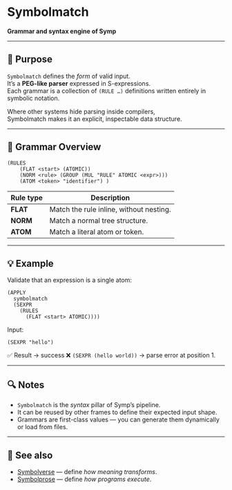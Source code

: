 # Symbolmatch

**Grammar and syntax engine of Symp**

---

## 🧩 Purpose

`Symbolmatch` defines the *form* of valid input.  
It’s a **PEG-like parser** expressed in S-expressions.  
Each grammar is a collection of `(RULE …)` definitions written entirely in symbolic notation.

Where other systems hide parsing inside compilers,  
Symbolmatch makes it an explicit, inspectable data structure.

---

## 📘 Grammar Overview

```
(RULES
    (FLAT <start> (ATOMIC))
    (NORM <rule> (GROUP (MUL "RULE" ATOMIC <expr>)))
    (ATOM <token> "identifier") )
````

| Rule type | Description                             |
| --------- | --------------------------------------- |
| **FLAT**  | Match the rule inline, without nesting. |
| **NORM**  | Match a normal tree structure.          |
| **ATOM**  | Match a literal atom or token.          |

---

## 💡 Example

Validate that an expression is a single atom:

```
(APPLY
  symbolmatch
  (SEXPR
    (RULES
      (FLAT <start> ATOMIC))))
```

Input:

```
(SEXPR "hello")
```

✅ Result → success
❌ `(SEXPR (hello world))` → parse error at position 1.

---

## 🔍 Notes

* `Symbolmatch` is the *syntax* pillar of Symp’s pipeline.
* It can be reused by other frames to define their expected input shape.
* Grammars are first-class values — you can generate them dynamically or load from files.

---

## 📘 See also

* [Symbolverse](symbolverse.md) — define *how meaning transforms*.
* [Symbolprose](symbolprose.md) — define *how programs execute*.

